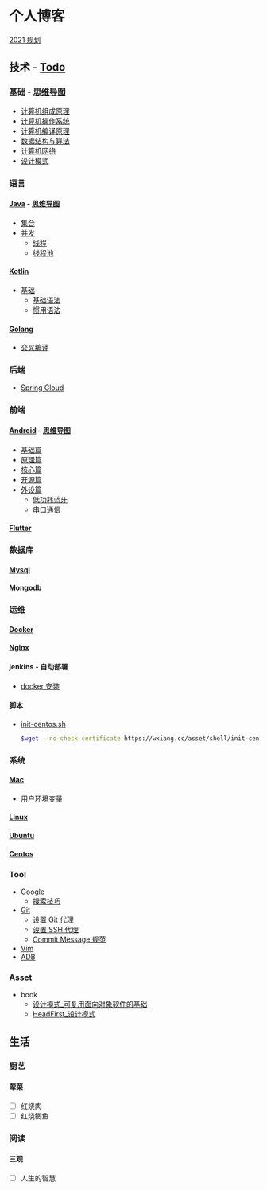 # 个人博客

[2021 规划](log/2021-annual-plan.md)

## 技术 - [Todo](development/todo.md)

### 基础 - [思维导图](mind/Basic.pdf)

- [计算机组成原理](development/basic/computer-organization.md)
- [计算机操作系统](development/basic/operating-system.md)
- [计算机编译原理](development/basic/computer-organization.md)
- [数据结构与算法](development/basic/data-structure-algorithm.md)
- [计算机网络](development/basic/computer-network.md)
- [设计模式](development/basic/design-pattern.md)

### 语言

#### [Java](development/language/java.md) - [思维导图](mind/Java.pdf)

- [集合](development/language/java.md#集合)
- [并发](development/language/java.md#并发)
  - [线程](development/language/java.md#线程)
  - [线程池](development/language/java.md#线程池)

#### [Kotlin](development/language/kotlin.md)

- [基础](development/language/kotlin.md#基础)
  - [基础语法](development/language/kotlin.md#基础语法)
  - [惯用语法](development/language/kotlin.md#惯用语法)

#### [Golang](development/language/golang.md)

- [交叉编译](development/language/golang.md#交叉编译)

### 后端

- [Spring Cloud](development/web/spring-cloud.md)

### 前端

#### [Android](development/android.md) - [思维导图](mind/Android.pdf)

- [基础篇](development/android.md#基础篇)
- [原理篇](development/android.md#原理篇)
- [核心篇](development/android.md#核心篇)
- [开源篇](development/android.md#开源篇)
- [外设篇](development/android.md#外设篇)
  - [低功耗蓝牙](development/android.md#低功耗蓝牙Bluetooth-Low-Energy)
  - [串口通信](development/android.md#串口通信)

#### [Flutter](development/flutter.md)

### 数据库

#### [Mysql](development/database/mysql.md)

#### [Mongodb](development/database/mongodb.md)

### 运维

#### [Docker](development/docker.md)

#### [Nginx](development/nginx.md)

#### jenkins - 自动部署

- [docker 安装](development/docker.md#jenkins)

#### 脚本

- [init-centos.sh](asset/shell/init-centos.sh)
  
  ```bash
  $wget --no-check-certificate https://wxiang.cc/asset/shell/init-centos.sh && chmod +x init-centos.sh && ./init-centos.sh
  ```

### 系统

#### [Mac](development/os/mac.md)

- [用户环境变量](development/os/mac.md#用户环境变量)

#### [Linux](development/os/linux.md)

#### [Ubuntu](development/os/ubuntu.md)

#### [Centos](development/os/centos.md)

### Tool

- Google
  - [搜索技巧](development/tool/google.md#搜索技巧)
- [Git](development/tool/git.md)
  - [设置 Git 代理](development/tool/git.md#设置-git-代理)
  - [设置 SSH 代理](development/tool/git.md#设置-ssh-代理)
  - [Commit Message 规范](development/tool/git-commit-message-specification.md)
- [Vim](development/tool/vim.md)
- [ADB](development/android/adb.md)

### Asset

- book
  - [设计模式_可复用面向对象软件的基础](asset/pdf/设计模式_可复用面向对象软件的基础.pdf)
  - [HeadFirst_设计模式](asset/pdf/HeadFirst_设计模式.pdf)

## 生活

### 厨艺

#### 荤菜

- [ ] 红烧肉
- [ ] 红烧鲫鱼

### 阅读

#### 三观

- [ ] 人生的智慧
